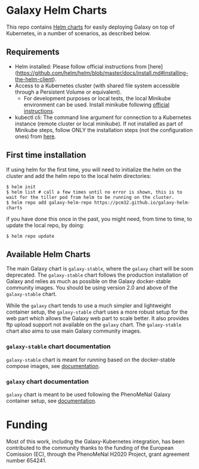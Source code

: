 # Galaxy Helm Charts

This repo contains [Helm charts](https://helm.sh/) for easily deploying Galaxy on top of Kubernetes, in a number of scenarios, as described below.

## Requirements

- Helm installed: Please follow official instructions from [here] (https://github.com/helm/helm/blob/master/docs/install.md#installing-the-helm-client).
- Access to a Kubernetes cluster (with shared file system accessible through a Persistent Volume or equivalent).
  - For development purposes or local tests, the local Minikube environment can be used. Install minikube following [official instructions](https://kubernetes.io/docs/tasks/tools/install-minikube/).
- kubectl cli: The command line argument for connection to a Kubernetes instance (remote cluster or local minikube). If not installed as part of Minikube steps, follow ONLY the installation steps (not the configuration ones) from [here]( https://kubernetes.io/docs/tasks/tools/install-kubectl/).

## First time installation

If using helm for the first time, you will need to initialize the helm on the cluster and add the helm repo to the local helm directories:

```
$ helm init
$ helm list # call a few times until no error is shown, this is to wait for the tiller pod from helm to be running on the cluster.
$ helm repo add galaxy-helm-repo https://pcm32.github.io/galaxy-helm-charts
```

if you have done this once in the past, you might need, from time to time, to update the local repo, by doing:

```
$ helm repo update
```
  
## Available Helm Charts

The main Galaxy chart is `galaxy-stable`, where the `galaxy` chart will be soon deprecated. The `galaxy-stable` chart follows the production installation of Galaxy and relies as much as possible on the Galaxy docker-stable community images. You should be using version 2.0 and above of the `galaxy-stable` chart.

While the `galaxy` chart tends to use a much simpler and lightweight container setup, the `galaxy-stable` chart uses a more robust setup for the web part which allows the Galaxy web part to scale better. It also provides ftp upload support not available on the `galaxy` chart. The `galaxy-stable` chart also aims to use main Galaxy community images.

### `galaxy-stable` chart documentation

`galaxy-stable` chart is meant for running based on the docker-stable compose images, see [documentation](README-galaxy-stable.md).

### `galaxy` chart documentation

`galaxy` chart is meant to be used following the PhenoMeNal Galaxy container setup, see [documentation](README-galaxy.md).


# Funding

Most of this work, includng the Galaxy-Kubernetes integration, has been contributed to the community thanks to the funding of the European Comission (EC), through the PhenoMeNal H2020 Project, grant agreement number 654241.
